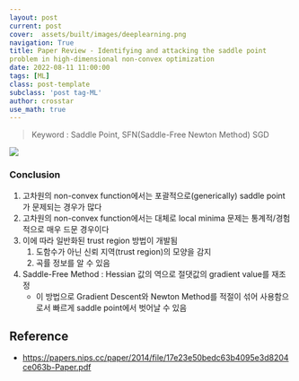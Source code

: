 ```yaml
---
layout: post
current: post
cover:  assets/built/images/deeplearning.png
navigation: True
title: Paper Review - Identifying and attacking the saddle point
problem in high-dimensional non-convex optimization
date: 2022-08-11 11:00:00
tags: [ML]
class: post-template
subclass: 'post tag-ML'
author: crosstar
use_math: true
---
```



> Keyword : Saddle Point, SFN(Saddle-Free Newton Method) SGD


![](https://velog.velcdn.com/images/crosstar1228/post/3666f71f-bc42-4c8a-baf5-4ca4cb767c30/image.png)
### Conclusion
1) 고차원의 non-convex function에서는 포괄적으로(generically) saddle point가 문제되는 경우가 많다
2) 고차원의 non-convex function에서는 대체로 local minima 문제는 통계적/경험적으로 매우 드문 경우이다
3) 이에 따라 일반화된 trust region 방법이 개발됨
   1) 도함수가 아닌 신뢰 지역(trust region)의 모양을 감지
   2) 곡률 정보를 알 수 있음
4) Saddle-Free Method : Hessian 값의 역으로 절댓값의 gradient value를 재조정
    - 이 방법으로 Gradient Descent와 Newton Method를 적절이 섞어 사용함으로서 빠르게 saddle point에서 벗어날 수 있음   

## Reference
- https://papers.nips.cc/paper/2014/file/17e23e50bedc63b4095e3d8204ce063b-Paper.pdf